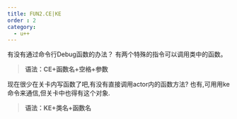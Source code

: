 ```yaml
---
title: FUN2.CE|KE
order : 2
category:
  - u++
---
```

<ChatMessage avatar="../../assets/emoji/hx.png" :avatarWidth="40" >
有没有通过命令行Debug函数的办法？
</ChatMessage>

<ChatMessage avatar="../../assets/emoji/ybk.png" :avatarWidth="40" alignLeft>
有两个特殊的指令可以调用类中的函数。
</ChatMessage>

>**语法：CE+函数名+空格+参数**

<GifWithButton src="../../assets/unrealgif/levelfunction.gif"/>

<ChatMessage avatar="../../assets/emoji/bqb (6).png" :avatarWidth="40">
现在很少在关卡内写函数了吧,有没有直接调用actor内的函数方法?
</ChatMessage>

<ChatMessage avatar="../../assets/emoji/bqb (2).png" :avatarWidth="40" alignLeft>
也有,可用用ke命令来通信,但关卡中也得有这个对象.
</ChatMessage>

>**语法：KE+类名+函数名**

<GifWithButton src="../../assets/unrealgif/keclassfunction.gif"/>
